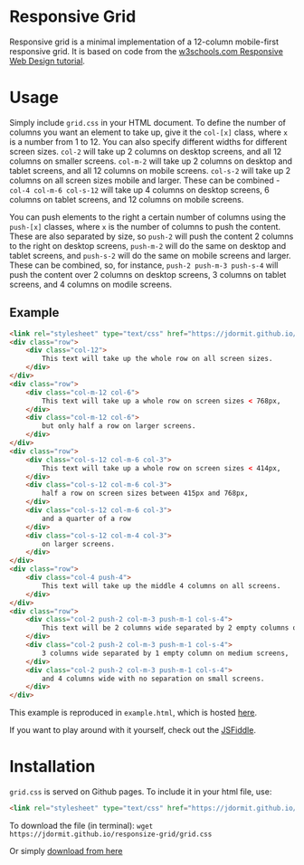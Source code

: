 # Responsive Grid
Responsive grid is a minimal implementation of a 12-column mobile-first responsive grid. It is based on code from the [w3schools.com Responsive Web Design tutorial](http://www.w3schools.com/css/css_rwd_intro.asp).

# Usage
Simply include `grid.css` in your HTML document. To define the number of columns you want an element to take up, give it the `col-[x]` class, where `x` is a number from 1 to 12. You can also specify different widths for different screen sizes. `col-2` will take up 2 columns on desktop screens, and all 12 columns on smaller screens. `col-m-2` will take up 2 columns on desktop and tablet screens, and all 12 columns on mobile screens. `col-s-2` will take up 2 columns on all screen sizes mobile and larger. These can be combined - `col-4 col-m-6 col-s-12` will take up 4 columns on desktop screens, 6 columns on tablet screens, and 12 columns on mobile screens.

You can push elements to the right a certain number of columns using the `push-[x]` classes, where `x` is the number of columns to push the content. These are also separated by size, so `push-2` will push the content 2 columns to the right on desktop screens, `push-m-2` will do the same on desktop and tablet screens, and `push-s-2` will do the same on mobile screens and larger. These can be combined, so, for instance, `push-2 push-m-3 push-s-4` will push the content over 2 columns on desktop screens, 3 columns on tablet screens, and 4 columns on modile screens.

## Example
```html
<link rel="stylesheet" type="text/css" href="https://jdormit.github.io/responsive-grid/grid.css">
<div class="row">
    <div class="col-12">
        This text will take up the whole row on all screen sizes.
    </div>
</div>
<div class="row">
    <div class="col-m-12 col-6">
        This text will take up a whole row on screen sizes < 768px,
    </div>
    <div class="col-m-12 col-6">
        but only half a row on larger screens.
    </div>
</div>
<div class="row">
    <div class="col-s-12 col-m-6 col-3">
        This text will take up a whole row on screen sizes < 414px,
    </div>
    <div class="col-s-12 col-m-6 col-3">
        half a row on screen sizes between 415px and 768px,
    </div>
    <div class="col-s-12 col-m-6 col-3">
        and a quarter of a row
    </div>
    <div class="col-s-12 col-m-4 col-3">
        on larger screens.
    </div>
</div>
<div class="row">
    <div class="col-4 push-4">
        This text will take up the middle 4 columns on all screens.
    </div>
</div>
<div class="row">
    <div class="col-2 push-2 col-m-3 push-m-1 col-s-4">
        This text will be 2 columns wide separated by 2 empty columns on large screens,
    </div>
    <div class="col-2 push-2 col-m-3 push-m-1 col-s-4">
        3 columns wide separated by 1 empty column on medium screens,
    </div>
    <div class="col-2 push-2 col-m-3 push-m-1 col-s-4">
        and 4 columns wide with no separation on small screens.
    </div>
</div>
```

This example is reproduced in `example.html`, which is hosted [here](https://jdormit.github.io/responsive-grid/example.html).

If you want to play around with it yourself, check out the [JSFiddle](https://jsfiddle.net/x3f56bLp/4/).

# Installation
`grid.css` is served on Github pages. To include it in your html file, use:

```html
<link rel="stylesheet" type="text/css" href="https://jdormit.github.io/responsive-grid/grid.css">
```

To download the file (in terminal):
`wget https://jdormit.github.io/responsize-grid/grid.css`

Or simply <a href="https://jdormit.github.io/responsive-grid/grid.css" download>download from here</a>
